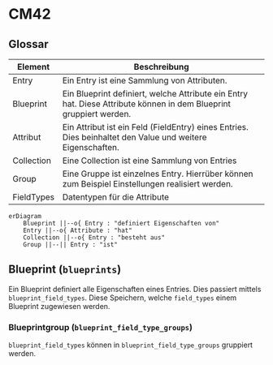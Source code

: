# CM42

## Glossar

| Element    | Beschreibung                                                                                                       |
| ---------- | ------------------------------------------------------------------------------------------------------------------ |
| Entry      | Ein Entry ist eine Sammlung von Attributen.                                                                        |
| Blueprint  | Ein Blueprint definiert, welche Attribute ein Entry hat. Diese Attribute können in dem Blueprint gruppiert werden. |
| Attribut   | Ein Attribut ist ein Feld (FieldEntry) eines Entries. Dies beinhaltet den Value und weitere Eigenschaften.         |
| Collection | Eine Collection ist eine Sammlung von Entries                                                                      |
| Group      | Eine Gruppe ist einzelnes Entry. Hierrüber können zum Beispiel Einstellungen realisiert werden.                    |
| FieldTypes | Datentypen für die Attribute                                                                                       |

```mermaid
erDiagram
    Blueprint ||--o{ Entry : "definiert Eigenschaften von"
    Entry ||--o{ Attribute : "hat"
    Collection ||--o{ Entry : "besteht aus"
    Group ||--|| Entry : "ist"
```

## Blueprint (`blueprints`)

Ein Blueprint definiert alle Eigenschaften eines Entries. Dies passiert mittels `blueprint_field_types`. Diese Speichern, welche `field_types` einem Blueprint zugewiesen werden.

### Blueprintgroup (`blueprint_field_type_groups`)

`blueprint_field_types` können in `blueprint_field_type_groups` gruppiert werden. 




